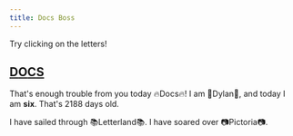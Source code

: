 ```yaml
---
title: Docs Boss
---
```


Try clicking on the letters!

## [D](7)[O](7)[C](7)[S](7)

That's enough trouble from you today 🔥Docs🔥! I am 🌟Dylan🌟, and today I am **six**. That's 2188 days old.

I have sailed through 📚Letterland📚. I have soared over 📷Pictoria📷.